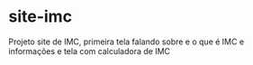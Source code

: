 # site-imc
Projeto site de IMC, primeira tela falando sobre e o que é IMC e informações e tela com calculadora de IMC
